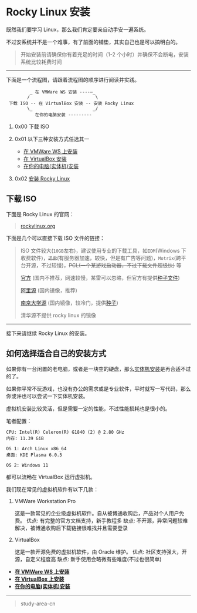 # Rocky Linux 安装

既然我们要学习 Linux，那么我们肯定要亲自动手安一遍系统。

不过安系统并不是一个难事，有了前面的铺垫，其实自己也是可以搞明白的。

> 开始安装前请确保你有着充足的时间（1-2 个小时）并确保不会断电，安装系统比较耗费时间

---

下面是一个流程图，请跟着流程图的顺序进行阅读并实践。

```text
         _ 在 VMWare WS 安装 ----—_
        /                         \
 下载 ISO -- 在 VirtualBox 安装 -- 安装 Rocky Linux
        \_                       _/
           在你的电脑安装 ---------
```

1. 0x00 下载 ISO
2. 0x01 以下三种安装方式任选其一

   - [在 VMWare WS 上安装](./install_rocky_linux/install_in_vmware.md)
   - [在 VirtualBox 安装](./install_rocky_linux/install_in_vbox.md)
   - [在你的电脑(实体机)安装](./install_rocky_linux/install_in_your_pc.md)

3. 0x02 [安装 Rocky Linux](./install_rocky_linux/install_rocky_linux.md)

## 下载 ISO

下面是 Rocky Linux 的官网：

> [rockylinux.org](https://rockylinux.org/zh_CN)

下面是几个可以直接下载 ISO 文件的链接：

> ISO 文件较大(`10GB`左右)，建议使用专业的下载工具，如`IDM`(Windows 下收费软件)，~~`迅雷`~~(有服务器加速，较快，但是有广告等问题)，`Motrix`(跨平台开源，不过较慢)，~~PCL(一个某游戏启动器，不过下载文件超级快)~~ 等
>
> [官方](https://download.rockylinux.org/pub/rocky/9/isos/x86_64/Rocky-9.4-x86_64-dvd.iso) (国内不推荐，网速较慢，某雷可以忽略，但官方有提供[种子文件](https://download.rockylinux.org/pub/rocky/9/isos/x86_64/Rocky-9.4-x86_64-dvd.torrent))
>
> [阿里源](https://mirrors.aliyun.com/rockylinux/9/isos/x86_64/Rocky-9-latest-x86_64-dvd.iso) (国内镜像，推荐)
>
> [南京大学源](https://mirror.nju.edu.cn/rocky/9.4/isos/x86_64/Rocky-x86_64-dvd.iso) (国内镜像，较冷门，提供[种子](https://mirror.nju.edu.cn/rocky/9.4/isos/x86_64/Rocky-9.4-x86_64-dvd.torrent))
>
> 清华源不提供 rocky linux 的镜像

---

接下来请继续 Rocky Linux 的安装。

## 如何选择适合自己的安装方式

如果你有一台闲置的老电脑，或者是一块空的硬盘，那么[实体机安装](./install_rocky_linux/install_in_your_pc.md)是再合适不过的了。

如果你平常不玩游戏，也没有办公的需求或是专业软件，平时就写一写代码，那么你或许也可以尝试一下实体机安装。

虚拟机安装比较灵活，但是需要一定的性能，不过性能损耗也是很小的。

笔者配置：

```text
CPU: Intel(R) Celeron(R) G1840 (2) @ 2.80 GHz
内存: 11.39 GiB

OS 1: Arch Linux x86_64
桌面: KDE Plasma 6.0.5

OS 2: Windows 11
```

都可以流畅在 VirtualBox 运行虚拟机。

我们现在常见的虚拟机软件有以下几款：

1. VMWare Workstation Pro

   这是一款常见的企业级虚拟机软件。自从被博通收购后，产品对个人用户免费。
   优点: 有完整的官方文档支持，新手教程多
   缺点: 不开源，异常问题较难解决，被博通收购后下载链接很难找并且需要登录

2. VirtualBox

   这是一款开源免费的虚拟机软件，由 Oracle 维护。
   优点: 社区支持强大，开源，自定义程度高
   缺点: 新手使用会略微有些难度(不过也很简单)

- **[在 VMWare WS 上安装](./install_rocky_linux/install_in_vmware.md)**
- **[在 VirtualBox 上安装](./install_rocky_linux/install_in_vbox.md)**
- **[在你的电脑(实体机)安装](./install_rocky_linux/install_in_your_pc.md)**

---

> study-area-cn
